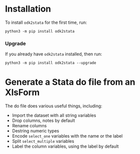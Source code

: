 # Installation

To install `odk2stata` for the first time, run:

```
python3 -m pip install odk2stata
```

### Upgrade

If you already have `odk2stata` installed, then run:

```
python3 -m pip install odk2stata --upgrade
```

# Generate a Stata do file from an XlsForm

The do file does various useful things, including:

- Import the dataset with all string variables
- Drop columns, notes by default
- Rename columns
- Destring numeric types
- Encode `select_one` variables with the name or the label
- Split `select_multiple` variables
- Label the column variables, using the label by default


